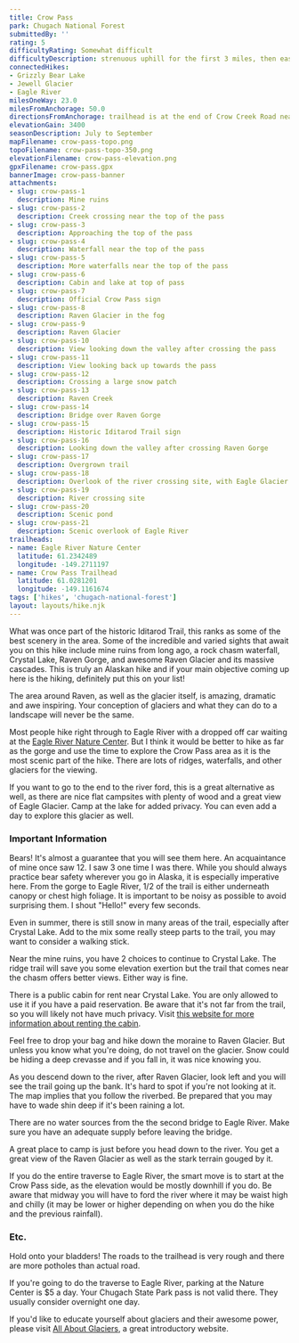```yaml
---
title: Crow Pass
park: Chugach National Forest
submittedBy: ''
rating: 5
difficultyRating: Somewhat difficult
difficultyDescription: strenuous uphill for the first 3 miles, then easy after that.  Overgrown but manageable foliage towards the end.
connectedHikes:
- Grizzly Bear Lake
- Jewell Glacier
- Eagle River
milesOneWay: 23.0
milesFromAnchorage: 50.0
directionsFromAnchorage: trailhead is at the end of Crow Creek Road near Girdwood
elevationGain: 3400
seasonDescription: July to September
mapFilename: crow-pass-topo.png
topoFilename: crow-pass-topo-350.png
elevationFilename: crow-pass-elevation.png
gpxFilename: crow-pass.gpx
bannerImage: crow-pass-banner
attachments:
- slug: crow-pass-1
  description: Mine ruins
- slug: crow-pass-2
  description: Creek crossing near the top of the pass
- slug: crow-pass-3
  description: Approaching the top of the pass
- slug: crow-pass-4
  description: Waterfall near the top of the pass
- slug: crow-pass-5
  description: More waterfalls near the top of the pass
- slug: crow-pass-6
  description: Cabin and lake at top of pass
- slug: crow-pass-7
  description: Official Crow Pass sign
- slug: crow-pass-8
  description: Raven Glacier in the fog
- slug: crow-pass-9
  description: Raven Glacier
- slug: crow-pass-10
  description: View looking down the valley after crossing the pass
- slug: crow-pass-11
  description: View looking back up towards the pass
- slug: crow-pass-12
  description: Crossing a large snow patch
- slug: crow-pass-13
  description: Raven Creek
- slug: crow-pass-14
  description: Bridge over Raven Gorge
- slug: crow-pass-15
  description: Historic Iditarod Trail sign
- slug: crow-pass-16
  description: Looking down the valley after crossing Raven Gorge
- slug: crow-pass-17
  description: Overgrown trail
- slug: crow-pass-18
  description: Overlook of the river crossing site, with Eagle Glacier in the background
- slug: crow-pass-19
  description: River crossing site
- slug: crow-pass-20
  description: Scenic pond
- slug: crow-pass-21
  description: Scenic overlook of Eagle River
trailheads:
- name: Eagle River Nature Center
  latitude: 61.2342489
  longitude: -149.2711197
- name: Crow Pass Trailhead
  latitude: 61.0281201
  longitude: -149.1161674
tags: ['hikes', 'chugach-national-forest']
layout: layouts/hike.njk
---
```

What was once part of the historic Iditarod Trail, this ranks as some of the best scenery in the area. Some of the incredible and varied sights that await you on this hike include mine ruins from long ago, a rock chasm waterfall, Crystal Lake, Raven Gorge, and awesome Raven Glacier and its massive cascades. This is truly an Alaskan hike and if your main objective coming up here is the hiking, definitely put this on your list! 

The area around Raven, as well as the glacier itself, is amazing, dramatic and awe inspiring. Your conception of glaciers and what they can do to a landscape will never be the same. 

Most people hike right through to Eagle River with a dropped off car waiting at the [Eagle River Nature Center](http://www.ernc.org/). But I think it would be better to hike as far as the gorge and use the time to explore the Crow Pass area as it is the most scenic part of the hike. There are lots of ridges, waterfalls, and other glaciers for the viewing. 

If you want to go to the end to the river ford, this is a great alternative as well, as there are nice flat campsites with plenty of wood and a great view of Eagle Glacier. Camp at the lake for added privacy. You can even add a day to explore this glacier as well.

### Important Information

Bears! It's almost a guarantee that you will see them here. An acquaintance of mine once saw 12. I saw 3 one time I was there. While you should always practice bear safety wherever you go in Alaska, it is especially imperative here. From the gorge to Eagle River, 1/2 of the trail is either underneath canopy or chest high foliage. It is important to be noisy as possible to avoid surprising them. I shout "Hello!" every few seconds.

Even in summer, there is still snow in many areas of the trail, especially after Crystal Lake. Add to the mix some really steep parts to the trail, you may want to consider a walking stick.

Near the mine ruins, you have 2 choices to continue to Crystal Lake. The ridge trail will save you some elevation exertion but the trail that comes near the chasm offers better views. Either way is fine.

There is a public cabin for rent near Crystal Lake. You are only allowed to use it if you have a paid reservation. Be aware that it's not far from the trail, so you will likely not have much privacy. Visit [this website for more information about renting the cabin](http://www.fs.usda.gov/recarea/chugach/recreation/camping-cabins/recarea/?recid=4835&actid=101). 

Feel free to drop your bag and hike down the moraine to Raven Glacier. But unless you know what you're doing, do not travel on the glacier. Snow could be hiding a deep crevasse and if you fall in, it was nice knowing you.

As you descend down to the river, after Raven Glacier, look left and you will see the trail going up the bank. It's hard to spot if you're not looking at it. The map implies that you follow the riverbed. Be prepared that you may have to wade shin deep if it's been raining a lot.

There are no water sources from the the second bridge to Eagle River. Make sure you have an adequate supply before leaving the bridge.

A great place to camp is just before you head down to the river. You get a great view of the Raven Glacier as well as the stark terrain gouged by it.

If you do the entire traverse to Eagle River, the smart move is to start at the Crow Pass side, as the elevation would be mostly downhill if you do. Be aware that midway you will have to ford the river where it may be waist high and chilly (it may be lower or higher depending on when you do the hike and the previous rainfall).

### Etc.

Hold onto your bladders! The roads to the trailhead is very rough and there are more potholes than actual road. 

If you're going to do the traverse to Eagle River, parking at the Nature Center is $5 a day. Your Chugach State Park pass is not valid there. They usually consider overnight one day.

If you'd like to educate yourself about glaciers and their awesome power, please visit [All About Glaciers](http://nsidc.org/glaciers/), a great introductory website.
